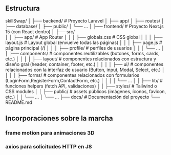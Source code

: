## Estructura 
skillSwap/
│
├── backend/                # Proyecto Laravel
│   ├── app/
│   ├── routes/
│   ├── database/
│   ├── public/
│   └── ...
│
├── frontend/               # Proyecto Next.js 15 (con React dentro)
│   ├── src/                
│   │   ├── app/                # App Router
│   │   │   ├── globals.css     # CSS global
│   │   │   ├── layout.js       # Layout global (envuelve todas las páginas)
│   │   │   ├── page.js         # página principal (/)
│   │   │   ├── profile/        # perfiles de usuarios
│   │   │   └── ...
│   │   ├── components/         # componentes reutilizables (botones, forms, cards, etc.)
│   │   │   │   ├── layout/     # componentes relacionados con estructura y diseño gral (header, container, footer, etc.)
│   │   │   │   ├── ui/         # componentes relacionados con la interfaz de usuario (Button, input, Modal, Select, etc.)
│   │   │   │   ├── forms/      # componentes relacionados con formularios (LoginForm,RegisterForm,ContactForm, etc.)
│   │   │   │   └── ...
│   │   ├── lib/                # funciones helpers (fetch API, validaciones)
│   │   ├── styles/             # Tailwind o CSS modules
│   │   ├── public/             # assets públicos (imágenes, íconos, favicon, etc.)
│   │   └── ...
│   └── ...
├── docs/                   # Documentación del proyecto
└── README.md

## Incorporaciones sobre la marcha

### frame motion para animaciones 3D

### axios para solicitudes HTTP en JS